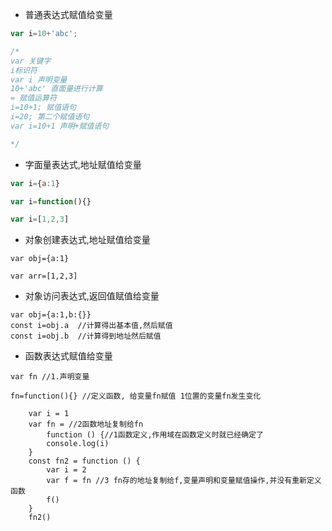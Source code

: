 * 普通表达式赋值给变量



````javascript
var i=10+'abc';

/*
var 关键字
i标识符
var i 声明变量
10+'abc' 直面量进行计算
= 赋值运算符
i=10+1; 赋值语句
i=20; 第二个赋值语句
var i=10+1 声明+赋值语句

*/
````



* 字面量表达式,地址赋值给变量

````javascript
var i={a:1}

var i=function(){}

var i=[1,2,3]
````

* 对象创建表达式,地址赋值给变量

````
var obj={a:1}

var arr=[1,2,3]

````
* 对象访问表达式,返回值赋值给变量

````
var obj={a:1,b:{}}
const i=obj.a  //计算得出基本值,然后赋值
const i=obj.b  //计算得到地址然后赋值
````


* 函数表达式赋值给变量

```
var fn //1.声明变量

fn=function(){} //定义函数, 给变量fn赋值 1位置的变量fn发生变化
```

````
    var i = 1
    var fn = //2函数地址复制给fn
        function () {//1函数定义,作用域在函数定义时就已经确定了
        console.log(i)
    }
    const fn2 = function () {
        var i = 2
        var f = fn //3 fn存的地址复制给f,变量声明和变量赋值操作,并没有重新定义函数
        f()
    }
    fn2()

````


